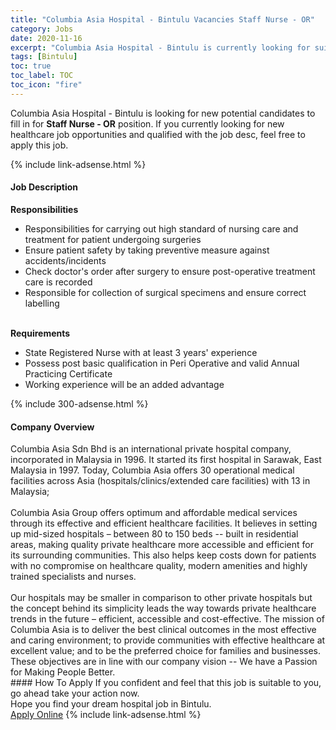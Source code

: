 ```yaml
---
title: "Columbia Asia Hospital - Bintulu Vacancies Staff Nurse - OR" 
category: Jobs 
date: 2020-11-16 
excerpt: "Columbia Asia Hospital - Bintulu is currently looking for suitable person to fill in the Staff Nurse - OR which positioned at Bintulu" 
tags: [Bintulu] 
toc: true 
toc_label: TOC 
toc_icon: "fire" 
--- 
```


<p>Columbia Asia Hospital - Bintulu is looking for new potential candidates to fill in for <b>Staff Nurse - OR</b> position. If you currently looking for new healthcare job opportunities and qualified with the job desc, feel free to apply this job.
</p>{% include link-adsense.html %} 
<div><div><div><h4>Job Description</h4></div></div><div><div><span><div><div><strong>Responsibilities</strong></div><ul><li>Responsibilities for carrying out high standard of nursing care and treatment for patient undergoing surgeries</li><li>Ensure patient safety by taking preventive measure against accidents/incidents</li><li>Check doctor's order after surgery to ensure post-operative treatment care is recorded</li><li>Responsible for collection of surgical specimens and ensure correct labelling</li></ul><div><br><strong>Requirements</strong></div><ul><li>State Registered Nurse with at least 3 years' experience</li><li>Possess post basic qualification in Peri Operative and valid Annual Practicing Certificate</li><li>Working experience will be&#160;an added advantage</li></ul></div></span></div></div></div> 
{% include 300-adsense.html %} 
<div><div><div><h4>Company Overview</h4></div></div><div><div><span><div><div>
<div>
		Columbia Asia Sdn Bhd is an international private hospital company, incorporated in Malaysia in 1996. It started its first hospital in Sarawak, East Malaysia in 1997. Today, Columbia Asia offers 30 operational medical facilities across Asia (hospitals/clinics/extended care facilities) with 13 in Malaysia;</div>
<div>
<br>
		Columbia Asia Group offers optimum and affordable medical services through its effective and efficient healthcare facilities. It believes in setting up mid-sized hospitals &#8211; between 80 to 150 beds -- built in residential areas, making quality private healthcare more accessible and efficient for its surrounding communities. This also helps keep costs down for patients with no compromise on healthcare quality, modern amenities and highly trained specialists and nurses.</div>
<div>
<br>
		Our hospitals may be smaller in comparison to other private hospitals but the concept behind its simplicity leads the way towards private healthcare trends in the future &#8211; efficient, accessible and cost-effective. The mission of Columbia Asia is to deliver the best clinical outcomes in the most effective and caring environment; to provide communities with effective healthcare at excellent value; and to be the preferred choice for families and businesses. These objectives are in line with our company vision -- We have a Passion for Making People Better.</div>
</div></div></span></div></div></div> 
#### How To Apply 
If you confident and feel that this job is suitable to you, go ahead take your action now. <br/> 
Hope you find your dream hospital job in Bintulu. <br/> 
<a href="https://www.jobstreet.com.my/en/job/staff-nurse-or-4418185?jobId=jobstreet-my-job-4418185&sectionRank=19&token=0~8856b5b5-3a05-4289-a917-29603fe7facf&fr=SRP%20View%20In%20New%20Ta" class="btn btn--warning" target="_blank" rel="nofollow noopenner">Apply Online</a> 
{% include link-adsense.html %} 